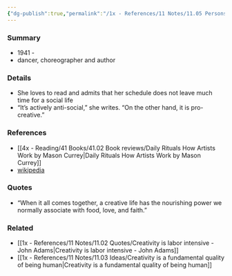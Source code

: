 ```yaml
---
{"dg-publish":true,"permalink":"/1x - References/11 Notes/11.05 Persons/Twyla Tharp/","title":"Twyla Tharp","noteIcon":""}
---
```



### Summary
- 1941 -
- dancer, choreographer and author

### Details
- She loves to read and admits that her schedule does not leave much time for a social life
- “It’s actively anti-social,” she writes. “On the other hand, it is pro-creative.” 

### References
- [[4x - Reading/41 Books/41.02 Book reviews/Daily Rituals How Artists Work by Mason Currey\|Daily Rituals How Artists Work by Mason Currey]]
- [wikipedia](https://en.wikipedia.org/wiki/Twyla_Tharp)

### Quotes
- “When it all comes together, a creative life has the nourishing power we normally associate with food, love, and faith.”

### Related
- [[1x - References/11 Notes/11.02 Quotes/Creativity is labor intensive - John Adams\|Creativity is labor intensive - John Adams]]
- [[1x - References/11 Notes/11.03 Ideas/Creativity is a fundamental quality of being human\|Creativity is a fundamental quality of being human]]